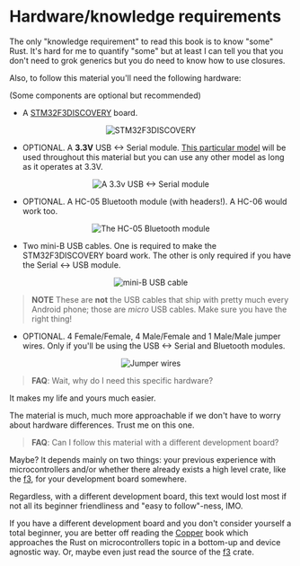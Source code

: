 # Hardware/knowledge requirements

The only "knowledge requirement" to read this book is to know "some" Rust. It's
hard for me to quantify "some" but at least I can tell you that you don't need
to grok generics but you do need to know how to use closures.

Also, to follow this material you'll need the following hardware:

(Some components are optional but recommended)

- A [STM32F3DISCOVERY] board.

[STM32F3DISCOVERY]: http://www.st.com/en/evaluation-tools/stm32f3discovery.html

<p align="center">
<img title="STM32F3DISCOVERY" src="assets/f3.jpg">
</p>

- OPTIONAL. A **3.3V** USB <-> Serial module. [This particular model][sparkfun]
  will be used throughout this material but you can use any other model as long
  as it operates at 3.3V.

[sparkfun]: https://www.sparkfun.com/products/9873

<p align="center">
<img title="A 3.3v USB <-> Serial module" src="assets/serial.jpg">
</p>

- OPTIONAL. A HC-05 Bluetooth module (with headers!). A HC-06 would work too.

<p align="center">
<img title="The HC-05 Bluetooth module" src="assets/bluetooth.jpg">
</p>

- Two mini-B USB cables. One is required to make the STM32F3DISCOVERY board
  work. The other is only required if you have the Serial <-> USB module.

<p align="center">
<img title="mini-B USB cable" src="assets/usb-cable.jpg">
</p>

> **NOTE** These are **not** the USB cables that ship with pretty much every
> Android phone; those are *micro* USB cables. Make sure you have the right
> thing!

- OPTIONAL. 4 Female/Female, 4 Male/Female and 1 Male/Male jumper wires. Only if
  you'll be using the USB <-> Serial and Bluetooth modules.

<p align="center">
<img title="Jumper wires" src="assets/jumper-wires.jpg">
</p>

> **FAQ**: Wait, why do I need this specific hardware?

It makes my life and yours much easier.

The material is much, much more approachable if we don't have to worry about
hardware differences. Trust me on this one.

> **FAQ**: Can I follow this material with a different development board?

Maybe? It depends mainly on two things: your previous experience with
microcontrollers and/or whether there already exists a high level crate, like
the [f3], for your development board somewhere.

Regardless, with a different development board, this text would lost most if not
all its beginner friendliness and "easy to follow"-ness, IMO.

If you have a different development board and you don't consider yourself a
total beginner, you are better off reading the [Copper] book which approaches
the Rust on microcontrollers topic in a bottom-up and device agnostic way. Or,
maybe even just read the source of the [f3] crate.

[Copper]: https://japaric.github.io/copper
[f3]: https://github.com/japaric/f3
